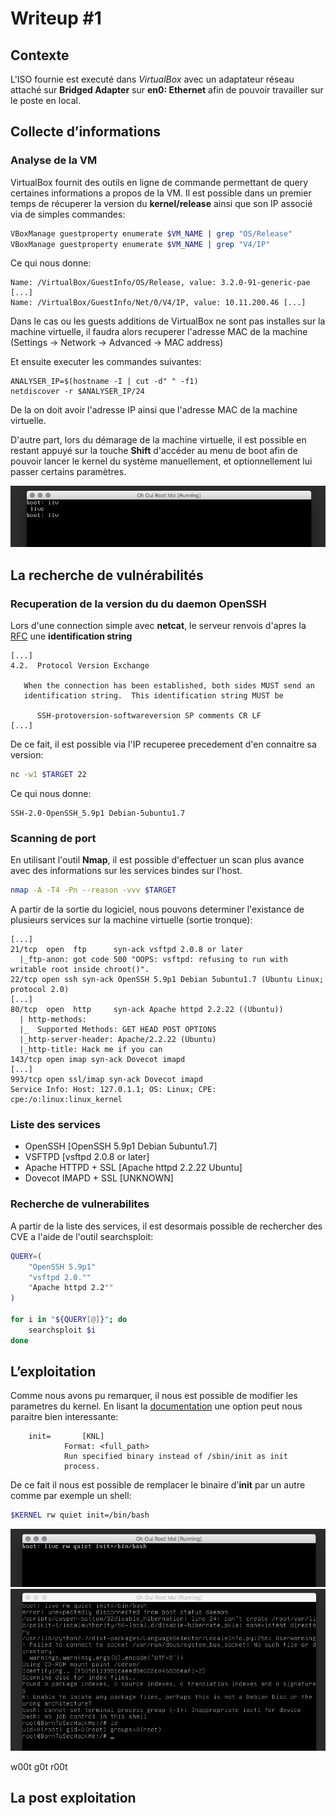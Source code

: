 # Writeup #1

## Contexte

L'ISO fournie est executé dans *VirtualBox* avec un adaptateur
réseau attaché sur **Bridged Adapter** sur **en0: Ethernet** afin
de pouvoir travailler sur le poste en local.

## Collecte d’informations

### Analyse de la VM

VirtualBox fournit des outils en ligne de commande permettant
de query certaines informations a propos de la VM. Il est possible
dans un premier temps de récuperer la version du **kernel/release** ainsi
que son IP associé via de simples commandes:

```bash
VBoxManage guestproperty enumerate $VM_NAME | grep "OS/Release"
VBoxManage guestproperty enumerate $VM_NAME | grep "V4/IP"
```

Ce qui nous donne:

```
Name: /VirtualBox/GuestInfo/OS/Release, value: 3.2.0-91-generic-pae [...]
Name: /VirtualBox/GuestInfo/Net/0/V4/IP, value: 10.11.200.46 [...]
```

Dans le cas ou les guests additions de VirtualBox ne sont pas installes sur la
machine virtuelle, il faudra alors recuperer l'adresse MAC de la machine
(Settings -> Network -> Advanced -> MAC address)

Et ensuite executer les commandes suivantes:

```
ANALYSER_IP=$(hostname -I | cut -d" " -f1)
netdiscover -r $ANALYSER_IP/24
```

De la on doit avoir l'adresse IP ainsi que l'adresse MAC de la machine
virtuelle.

D'autre part, lors du démarage de la machine virtuelle, il est possible
en restant appuyé sur la touche **Shift** d'accéder au menu de boot afin
de pouvoir lancer le kernel du système manuellement, et optionnellement lui
passer certains paramètres.

![Boot Menu](https://raw.githubusercontent.com/deville-m/boot2root/master/.github/boot1.png)

## La recherche de vulnérabilités

### Recuperation de la version du du daemon OpenSSH

Lors d'une connection simple avec **netcat**, le serveur renvois
d'apres la [RFC](http://www.openssh.com/txt/rfc4253.txt) une **identification string**

```
[...]
4.2.  Protocol Version Exchange

   When the connection has been established, both sides MUST send an
   identification string.  This identification string MUST be

      SSH-protoversion-softwareversion SP comments CR LF
[...]
```

De ce fait, il est possible via l'IP recuperee precedement d'en
connaitre sa version:

```bash
nc -w1 $TARGET 22
```

Ce qui nous donne:

```
SSH-2.0-OpenSSH_5.9p1 Debian-5ubuntu1.7
```

### Scanning de port

En utilisant l'outil **Nmap**, il est possible d'effectuer un scan
plus avance avec des informations sur les services bindes sur l'host.

```bash
nmap -A -T4 -Pn --reason -vvv $TARGET
```

A partir de la sortie du logiciel, nous pouvons determiner l'existance
de plusieurs services sur la machine virtuelle (sortie tronque):

```
[...]
21/tcp  open  ftp      syn-ack vsftpd 2.0.8 or later
  |_ftp-anon: got code 500 "OOPS: vsftpd: refusing to run with writable root inside chroot()".
22/tcp open ssh syn-ack OpenSSH 5.9p1 Debian 5ubuntu1.7 (Ubuntu Linux; protocol 2.0)
[...]
80/tcp  open  http     syn-ack Apache httpd 2.2.22 ((Ubuntu))
  | http-methods:
  |_  Supported Methods: GET HEAD POST OPTIONS
  |_http-server-header: Apache/2.2.22 (Ubuntu)
  |_http-title: Hack me if you can
143/tcp open imap syn-ack Dovecot imapd
[...]
993/tcp open ssl/imap syn-ack Dovecot imapd
Service Info: Host: 127.0.1.1; OS: Linux; CPE: cpe:/o:linux:linux_kernel
```

### Liste des services

- OpenSSH [OpenSSH 5.9p1 Debian 5ubuntu1.7]
- VSFTPD [vsftpd 2.0.8 or later]
- Apache HTTPD + SSL [Apache httpd 2.2.22 Ubuntu]
- Dovecot IMAPD + SSL [UNKNOWN]

### Recherche de vulnerabilites

A partir de la liste des services, il est desormais possible de
rechercher des CVE a l'aide de l'outil searchsploit:

```bash
QUERY=(
	"OpenSSH 5.9p1"
	"vsftpd 2.0.""
	"Apache httpd 2.2""
)

for i in "${QUERY[@]}"; do
    searchsploit $i
done
```

## L’exploitation

Comme nous avons pu remarquer, il nous est possible de modifier
les parametres du kernel. En lisant la [documentation](https://www.kernel.org/doc/Documentation/admin-guide/kernel-parameters.txt)
une option peut nous paraitre bien interessante:

```
	init=		[KNL]
			Format: <full_path>
			Run specified binary instead of /sbin/init as init
			process.
```

De ce fait il nous est possible de remplacer le binaire d'**init** par un autre
comme par exemple un shell:

```bash
$KERNEL rw quiet init=/bin/bash
```

![Init 1](https://raw.githubusercontent.com/deville-m/boot2root/master/.github/boot2.png)
![Init 2](https://raw.githubusercontent.com/deville-m/boot2root/master/.github/boot3.png)

w00t g0t r00t

## La post exploitation
